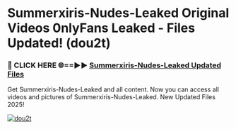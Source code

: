 # Summerxiris-Nudes-Leaked Original Videos 0nlyFans Leaked - Files Updated! (dou2t)

<h3>🔴 CLICK HERE 🌐==►► <a href="https://tinyurl.com/52m3yx9h" rel="nofollow">Summerxiris-Nudes-Leaked Updated Files</a></h3>

Get Summerxiris-Nudes-Leaked and all content. Now you can access all videos and pictures of Summerxiris-Nudes-Leaked. New Updated Files 2025!

[![dou2t](https://i.imgur.com/TnHtlc8.gif)](https://tinyurl.com/52m3yx9h)
